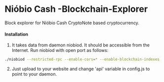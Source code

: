 # Nióbio Cash -Blockchain-Explorer
Block explorer for Nióbio Cash CryptoNote based cryptocurrency.

#### Installation

1) It takes data from daemon niobiod. It should be accessible from the Internet. Run niobiod with open port as follows:
```bash
./niobiod --restricted-rpc --enable-cors=* --enable-blockchain-indexes --rpc-bind-ip=0.0.0.0 --rpc-bind-port=8314
```
2) Just upload to your website and change 'api' variable in config.js to point to your daemon.
